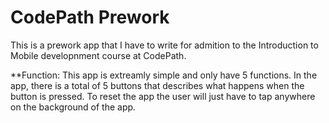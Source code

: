 # CodePath Prework
This is a prework app that I have to write for admition to
the Introduction to Mobile developnment course at CodePath.

**Function:
This app is extreamly simple and only have 5 functions. 
In the app, there is a total of 5 buttons that describes 
what happens when the button is pressed. To reset the app
the user will just have to tap anywhere on the background
of the app. 
